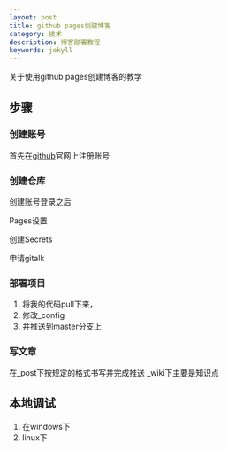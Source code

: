 ```yaml
---
layout: post
title: github pages创建博客
category: 技术
description: 博客部署教程
keywords: jekyll
---
```


关于使用github pages创建博客的教学

## 步骤

### 创建账号

首先在[github](https://github.com)官网上注册账号

### 创建仓库

创建账号登录之后

Pages设置

创建Secrets

申请gitalk

### 部署项目

1. 将我的代码pull下来，
2. 修改_config
3. 并推送到master分支上


### 写文章

在_post下按规定的格式书写并完成推送
_wiki下主要是知识点

## 本地调试

1. 在windows下
2. linux下